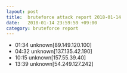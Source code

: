 ```yaml
---
layout: post
title:  bruteforce attack report 2018-01-14
date:   2018-01-14 23:59:59 +09:00
category: bruteforce report
---
```


* 01:34 unknown[89.149.120.100]
* 04:32 unknown[137.135.42.190]
* 10:15 unknown[157.55.39.40]
* 13:39 unknown[54.249.127.242]

